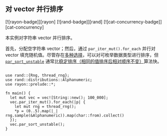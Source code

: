 ## 对 vector 并行排序

<!--
> [concurrency/parallel/rayon-parallel-sort.md](https://github.com/rust-lang-nursery/rust-cookbook/blob/master/src/concurrency/parallel/rayon-parallel-sort.md)
> <br />
> commit 203b1085212a7b857d9a29bdc6a763515e77e0f9 - 2020.06.08
-->

[![rayon-badge]][rayon] [![rand-badge]][rand] [![cat-concurrency-badge]][cat-concurrency]

本实例对字符串 vector 并行排序。

首先，分配空字符串 vector；然后，通过 `par_iter_mut().for_each` 并行对 vector 填充随机值。尽管存在[多种选择][multiple options]，可以对可枚举数据类型进行排序，但 [`par_sort_unstable`] 通常比[稳定排序（相同的值排序后相对顺序不变）][stable sorting]算法快。

```rust,edition2018

use rand::{Rng, thread_rng};
use rand::distributions::Alphanumeric;
use rayon::prelude::*;

fn main() {
  let mut vec = vec![String::new(); 100_000];
  vec.par_iter_mut().for_each(|p| {
    let mut rng = thread_rng();
    *p = (0..5).map(|_| rng.sample(&Alphanumeric)).map(char::from).collect()
  });
  vec.par_sort_unstable();
}
```

[`par_sort_unstable`]: https://docs.rs/rayon/*/rayon/slice/trait.ParallelSliceMut.html#method.par_sort_unstable
[multiple options]: https://docs.rs/rayon/*/rayon/slice/trait.ParallelSliceMut.html
[stable sorting]: https://docs.rs/rayon/*/rayon/slice/trait.ParallelSliceMut.html#method.par_sort

